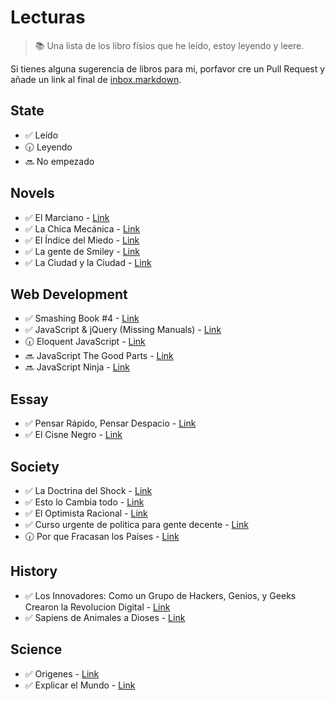 # Lecturas

> :books: Una lista de los libro físios que he leído, estoy leyendo y leere.

Si tienes alguna sugerencia de libros para mi, porfavor cre un Pull Request y añade un link al final de [inbox.markdown](https://github.com/BalbuenaJuan/Books/blob/master/inbox.markdown).

## State

- :white_check_mark: Leído
- :clock630: Leyendo
- :soon: No empezado

## Novels

- :white_check_mark: El Marciano - [Link](https://www.amazon.es/Marciano-El-Andy-Weir/dp/6074808295/ref=tmm_pap_swatch_0?_encoding=UTF8&qid=1459770845&sr=8-1)
- :white_check_mark: La Chica Mecánica - [Link](https://www.amazon.es/chica-mec%C3%A1nica-BEST-SELLER/dp/849989528X/ref=sr_1_1?ie=UTF8&qid=1459770882&sr=8-1&keywords=La+Chica+Mec%C3%A1nica)
- :white_check_mark: El Índice del Miedo - [Link](https://www.amazon.es/ndice-Del-Miedo-NOVELA-INTRIGA/dp/8425348498/ref=tmm_hrd_swatch_0?_encoding=UTF8&qid=1459770912&sr=8-1)
- :white_check_mark: La gente de Smiley - [Link](https://www.amazon.es/gente-Smiley-Agente-ebook/dp/B006FHKY8A/ref=tmm_kin_swatch_0?_encoding=UTF8&qid=1459770942&sr=8-1)
- :white_check_mark: La Ciudad y la Ciudad - [Link](https://www.amazon.es/ciudad-Solaris-ficci-n/dp/8498007682/ref=tmm_pap_swatch_0?_encoding=UTF8&qid=1459770973&sr=8-1)

## Web Development

- :white_check_mark: Smashing Book #4 - [Link](https://shop.smashingmagazine.com/products/smashing-book-4-ebooks)
- :white_check_mark: JavaScript & jQuery (Missing Manuals) - [Link](https://www.amazon.es/JavaScript-jQuery-David-Sawyer-McFarland/dp/1491947071/ref=sr_1_1_twi_pap_1?ie=UTF8&qid=1459771041&sr=8-1&keywords=JavaScript+%26+jQuery+%28Missing+Manuals%29)
- :clock630: Eloquent JavaScript - [Link](https://www.amazon.es/Eloquent-JavaScript-Modern-Introduction-Programming/dp/1593275846/ref=sr_1_1_twi_pap_1?ie=UTF8&qid=1459771072&sr=8-1&keywords=Eloquent+JavaScript)
- :soon: JavaScript The Good Parts - [Link](https://www.amazon.es/JavaScript-Parts-Working-Shallow-Grain/dp/0596517742/ref=sr_1_1_twi_pap_1?ie=UTF8&qid=1459771099&sr=8-1&keywords=JavaScript+The+Good+Parts)
- :soon: JavaScript Ninja - [Link](https://www.amazon.es/JavaScript-Ninja-Anaya-Multimedia-Manning/dp/8441533970/ref=sr_1_2?ie=UTF8&qid=1459771126&sr=8-2&keywords=javascript+ninja)

## Essay

- :white_check_mark: Pensar Rápido, Pensar Despacio - [Link](https://www.amazon.es/Pensar-r-pido-pensar-despacio-DEBATE/dp/8483068613/ref=tmm_hrd_swatch_0?_encoding=UTF8&qid=1459771206&sr=8-1)
- :white_check_mark: El Cisne Negro - [Link](https://www.amazon.es/cisne-negro-improbable-Divulgaci%C3%B3n-Actualidad/dp/8408008544/ref=sr_1_1_twi_per_1?ie=UTF8&qid=1459771232&sr=8-1&keywords=El+Cisne+Negro)

## Society

- :white_check_mark: La Doctrina del Shock - [Link](https://www.amazon.es/doctrina-del-shock-capitalismo-Divulgaci%C3%B3n/dp/8408006738/ref=sr_1_1?ie=UTF8&qid=1459771279&sr=8-1&keywords=La+Doctrina+del+Shock)
- :white_check_mark: Esto lo Cambia todo - [Link](https://www.amazon.es/Esto-Cambia-Todo-Estado-Sociedad/dp/8449331021/ref=sr_1_1_twi_per_1?ie=UTF8&qid=1459771301&sr=8-1&keywords=Esto+lo+Cambia+todo)
- :white_check_mark: El Optimista Racional - [Link](https://www.amazon.es/El-optimista-racional-capacidad-PENSAMIENTO/dp/8430608109/ref=sr_1_1?ie=UTF8&qid=1459771325&sr=8-1&keywords=El+Optimista+Racional)
- :white_check_mark: Curso urgente de politica para gente decente - [Link](http://www.amazon.com/Curso-urgente-tica-gente-decente/dp/8432220817/ref=tmm_pap_swatch_0?_encoding=UTF8&qid=1459159656&sr=1-1)
- :clock630: Por que Fracasan los Países - [Link](https://www.amazon.es/Por-Qu%C3%A9-Fracasan-Pa%C3%ADses-Divulgaci%C3%B3n/dp/8423418901/ref=sr_1_1?ie=UTF8&qid=1459771356&sr=8-1&keywords=Por+que+Fracasan+los+Pa%C3%ADses)

## History
- :white_check_mark: Los Innovadores: Como un Grupo de Hackers, Genios, y Geeks Crearon la Revolucion Digital - [Link](https://www.amazon.es/Innovadores-Los-Genios-Inventaron-Futuro/dp/1101873280/ref=sr_1_fkmr0_1?ie=UTF8&qid=1459771384&sr=8-1-fkmr0&keywords=Los+Innovadores%3A+Como+un+Grupo+de+Hackers%2C+Genios%2C+y+Geeks+Crearon+la+Revolucion+Digital)
- :white_check_mark: Sapiens de Animales a Dioses - [Link](https://www.amazon.es/Animales-Dioses-Sapiens-DEBATE/dp/8499926223/ref=tmm_hrd_swatch_0?_encoding=UTF8&qid=1459771412&sr=8-1)

## Science

- :white_check_mark: Origenes - [Link](https://www.amazon.es/Or%C3%ADgenes-Contextos-Neil-deGrasse-Tyson/dp/8449330726/ref=sr_1_3_twi_per_1?ie=UTF8&qid=1459771444&sr=8-3&keywords=Origenes)
- :white_check_mark: Explicar el Mundo - [Link](https://www.amazon.es/Explicar-Mundo-PENSAMIENTO-WEINBERG-STEVEN/dp/8430617248/ref=sr_1_1?ie=UTF8&qid=1459771470&sr=8-1&keywords=Explicar+el+Mundo)
